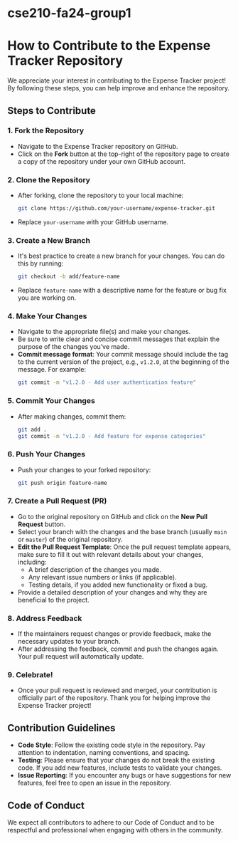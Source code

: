 # cse210-fa24-group1

# How to Contribute to the Expense Tracker Repository

We appreciate your interest in contributing to the Expense Tracker project! By following these steps, you can help improve and enhance the repository.

## Steps to Contribute

### 1. **Fork the Repository**
   - Navigate to the Expense Tracker repository on GitHub.
   - Click on the **Fork** button at the top-right of the repository page to create a copy of the repository under your own GitHub account.

### 2. **Clone the Repository**
   - After forking, clone the repository to your local machine:
     ```bash
     git clone https://github.com/your-username/expense-tracker.git
     ```
   - Replace `your-username` with your GitHub username.

### 3. **Create a New Branch**
   - It's best practice to create a new branch for your changes. You can do this by running:
     ```bash
     git checkout -b add/feature-name
     ```
   - Replace `feature-name` with a descriptive name for the feature or bug fix you are working on.

### 4. **Make Your Changes**
   - Navigate to the appropriate file(s) and make your changes.
   - Be sure to write clear and concise commit messages that explain the purpose of the changes you’ve made. 
   - **Commit message format**: Your commit message should include the tag to the current version of the project, e.g., `v1.2.0`, at the beginning of the message. For example:
     ```bash
     git commit -m "v1.2.0 - Add user authentication feature"
     ```

### 5. **Commit Your Changes**
   - After making changes, commit them:
     ```bash
     git add .
     git commit -m "v1.2.0 - Add feature for expense categories"
     ```

### 6. **Push Your Changes**
   - Push your changes to your forked repository:
     ```bash
     git push origin feature-name
     ```

### 7. **Create a Pull Request (PR)**
   - Go to the original repository on GitHub and click on the **New Pull Request** button.
   - Select your branch with the changes and the base branch (usually `main` or `master`) of the original repository.
   - **Edit the Pull Request Template**: Once the pull request template appears, make sure to fill it out with relevant details about your changes, including:
     - A brief description of the changes you made.
     - Any relevant issue numbers or links (if applicable).
     - Testing details, if you added new functionality or fixed a bug.
   - Provide a detailed description of your changes and why they are beneficial to the project.

### 8. **Address Feedback**
   - If the maintainers request changes or provide feedback, make the necessary updates to your branch.
   - After addressing the feedback, commit and push the changes again. Your pull request will automatically update.

### 9. **Celebrate!**
   - Once your pull request is reviewed and merged, your contribution is officially part of the repository. Thank you for helping improve the Expense Tracker project!

## Contribution Guidelines

- **Code Style**: Follow the existing code style in the repository. Pay attention to indentation, naming conventions, and spacing.
- **Testing**: Please ensure that your changes do not break the existing code. If you add new features, include tests to validate your changes.
- **Issue Reporting**: If you encounter any bugs or have suggestions for new features, feel free to open an issue in the repository.

## Code of Conduct

We expect all contributors to adhere to our Code of Conduct and to be respectful and professional when engaging with others in the community.

